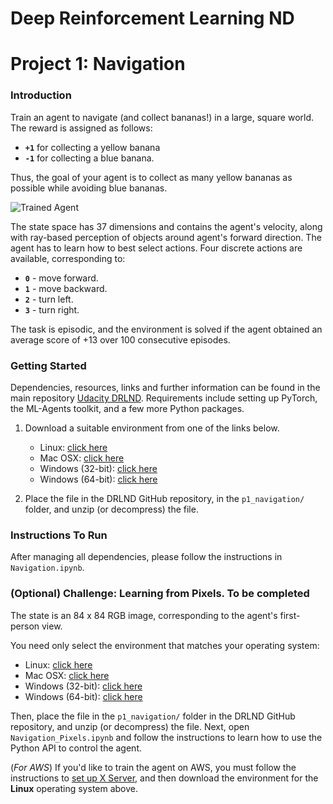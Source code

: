 [//]: # (Image References)

[image1]: https://user-images.githubusercontent.com/10624937/42135619-d90f2f28-7d12-11e8-8823-82b970a54d7e.gif "Trained Agent"

# Deep Reinforcement Learning ND
# Project 1: Navigation

### Introduction

Train an agent to navigate (and collect bananas!) in a large, square world. The reward is assigned as follows:
- **`+1`**  for collecting a yellow banana
- **`-1`**  for collecting a blue banana.  

Thus, the goal of your agent is to collect as many yellow bananas as possible while avoiding blue bananas.   

![Trained Agent][image1]


The state space has 37 dimensions and contains the agent's velocity, along with ray-based perception of objects around agent's forward direction.  The agent has to learn how to best select actions.  Four discrete actions are available, corresponding to:
- **`0`** - move forward.
- **`1`** - move backward.
- **`2`** - turn left.
- **`3`** - turn right.

The task is episodic, and the environment is solved if the agent obtained an average score of +13 over 100 consecutive episodes.


### Getting Started
Dependencies, resources, links and further information can be found in the main repository [Udacity DRLND](https://github.com/udacity/deep-reinforcement-learning/tree/master/). Requirements include setting up PyTorch, the ML-Agents toolkit, and a few more Python packages.

1. Download a suitable environment from one of the links below.  
    - Linux: [click here](https://s3-us-west-1.amazonaws.com/udacity-drlnd/P1/Banana/Banana_Linux.zip)
    - Mac OSX: [click here](https://s3-us-west-1.amazonaws.com/udacity-drlnd/P1/Banana/Banana.app.zip)
    - Windows (32-bit): [click here](https://s3-us-west-1.amazonaws.com/udacity-drlnd/P1/Banana/Banana_Windows_x86.zip)
    - Windows (64-bit): [click here](https://s3-us-west-1.amazonaws.com/udacity-drlnd/P1/Banana/Banana_Windows_x86_64.zip)


2. Place the file in the DRLND GitHub repository, in the `p1_navigation/` folder, and unzip (or decompress) the file.

### Instructions To Run

After managing all dependencies, please follow the instructions in `Navigation.ipynb`.


### (Optional) Challenge: Learning from Pixels. To be completed

The state is an 84 x 84 RGB image, corresponding to the agent's first-person view.  

You need only select the environment that matches your operating system:
- Linux: [click here](https://s3-us-west-1.amazonaws.com/udacity-drlnd/P1/Banana/VisualBanana_Linux.zip)
- Mac OSX: [click here](https://s3-us-west-1.amazonaws.com/udacity-drlnd/P1/Banana/VisualBanana.app.zip)
- Windows (32-bit): [click here](https://s3-us-west-1.amazonaws.com/udacity-drlnd/P1/Banana/VisualBanana_Windows_x86.zip)
- Windows (64-bit): [click here](https://s3-us-west-1.amazonaws.com/udacity-drlnd/P1/Banana/VisualBanana_Windows_x86_64.zip)

Then, place the file in the `p1_navigation/` folder in the DRLND GitHub repository, and unzip (or decompress) the file.  Next, open `Navigation_Pixels.ipynb` and follow the instructions to learn how to use the Python API to control the agent.

(_For AWS_) If you'd like to train the agent on AWS, you must follow the instructions to [set up X Server](https://github.com/Unity-Technologies/ml-agents/blob/master/docs/Training-on-Amazon-Web-Service.md), and then download the environment for the **Linux** operating system above.
